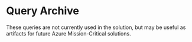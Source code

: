 # Query Archive

These queries are not currently used in the solution, but may be useful as artifacts for future Azure Mission-Critical solutions.
